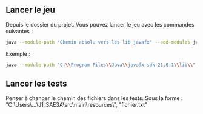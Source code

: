 ## Lancer le jeu

Depuis le dossier du projet.
Vous pouvez lancer le jeu avec les commandes suivantes :

```bash
java --module-path "Chemin absolu vers les lib javafx" --add-modules javafx.controls,javafx.base,javafx.graphics -jar J1_SAE3A.jar
```

Exemple :

```bash
java --module-path "C:\\Program Files\\Java\\javafx-sdk-21.0.1\\lib\\" --add-modules javafx.controls,javafx.base,javafx.graphics -jar J1_SAE3A.jar
```

## Lancer les tests

Penser à changer le chemin des fichiers dans les tests.
Sous la forme : "C:\\Users\\...\\J1_SAE3A\\src\\main\\resources\\", "fichier.txt"